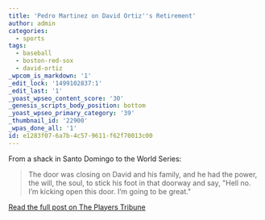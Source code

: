 ```yaml
---
title: 'Pedro Martinez on David Ortiz''s Retirement'
author: admin
categories:
  - sports
tags:
  - baseball
  - boston-red-sox
  - david-ortiz
_wpcom_is_markdown: '1'
_edit_lock: '1499102837:1'
_edit_last: '1'
_yoast_wpseo_content_score: '30'
_genesis_scripts_body_position: bottom
_yoast_wpseo_primary_category: '39'
_thumbnail_id: '22900'
_wpas_done_all: '1'
id: e1283f07-6a7b-4c57-9611-f62f70013c00
---
```

<p>From a shack in Santo Domingo to the World Series:</p>
<blockquote><p>
  The door was closing on David and his family, and he had the power, the will, the soul, to stick his foot in that doorway and say, "Hell no. I’m kicking open this door. I’m going to be great."
</p></blockquote>
<p><a href="https://www.theplayerstribune.com/pedro-martinez-david-ortiz-number-retirement/">Read the full post on The Players Tribune</a></p>

